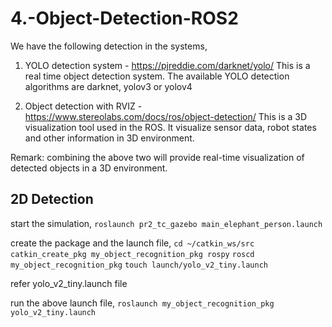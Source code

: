# 4.-Object-Detection-ROS2

We have the following detection in the systems, 
1. YOLO detection system - https://pjreddie.com/darknet/yolo/
   This is a real time object detection system.
   The available YOLO detection algorithms are darknet, yolov3 or yolov4
   
3. Object detection with RVIZ - https://www.stereolabs.com/docs/ros/object-detection/
   This is a 3D visualization tool used in the ROS. It visualize sensor data, robot states and other information in 3D environment. 

Remark: combining the above two will provide real-time visualization of detected objects in a 3D environment.

2D Detection
---------------
start the simulation,
`roslaunch pr2_tc_gazebo main_elephant_person.launch`

create the package and the launch file,
`cd ~/catkin_ws/src`
`catkin_create_pkg my_object_recognition_pkg rospy`
`roscd my_object_recognition_pkg`
`touch launch/yolo_v2_tiny.launch`

refer yolo_v2_tiny.launch file

run the above launch file,
`roslaunch my_object_recognition_pkg yolo_v2_tiny.launch`


